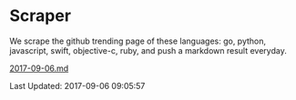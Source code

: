 # Scraper

We scrape the github trending page of these languages: go, python, javascript, swift, objective-c, ruby, and push a markdown result everyday.

[2017-09-06.md](https://github.com/henson/Scraper/blob/master/2017-09-06.md)

Last Updated: 2017-09-06 09:05:57
